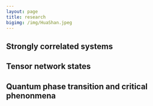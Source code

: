 ```yaml
---
layout: page
title: research
bigimg: /img/HuaShan.jpeg
---
```


## Strongly correlated systems

## Tensor network states

## Quantum phase transition and critical phenonmena
